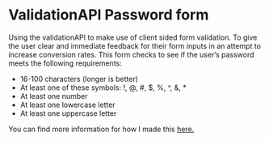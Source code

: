 # ValidationAPI Password form 

Using the validationAPI to make use of client sided form validation. To give the user clear and immediate feedback for their form inputs in an attempt to increase conversion rates.
This form checks to see if the user’s password meets the following requirements:
*	16-100 characters (longer is better)
*	At least one of these symbols: !, @, #, $, %, ^, &, *
*	At least one number
*	At least one lowercase letter
*	At least one uppercase letter

You can find more information for how I made this [here.](https://www.udacity.com/course/building-high-conversion-web-forms--ud890)


